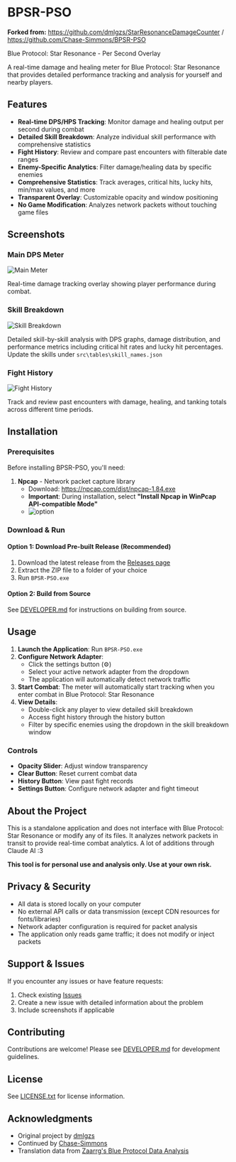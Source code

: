 # BPSR-PSO

**Forked from:** https://github.com/dmlgzs/StarResonanceDamageCounter / https://github.com/Chase-Simmons/BPSR-PSO

Blue Protocol: Star Resonance - Per Second Overlay

A real-time damage and healing meter for Blue Protocol: Star Resonance that provides detailed performance tracking and analysis for yourself and nearby players.

## Features

- **Real-time DPS/HPS Tracking**: Monitor damage and healing output per second during combat
- **Detailed Skill Breakdown**: Analyze individual skill performance with comprehensive statistics
- **Fight History**: Review and compare past encounters with filterable date ranges
- **Enemy-Specific Analytics**: Filter damage/healing data by specific enemies
- **Comprehensive Statistics**: Track averages, critical hits, lucky hits, min/max values, and more
- **Transparent Overlay**: Customizable opacity and window positioning
- **No Game Modification**: Analyzes network packets without touching game files

## Screenshots

### Main DPS Meter

![Main Meter](screenshots/main_meter.png)

Real-time damage tracking overlay showing player performance during combat.

### Skill Breakdown

![Skill Breakdown](screenshots/skill_breakdown.png)

Detailed skill-by-skill analysis with DPS graphs, damage distribution, and performance metrics including critical hit rates and lucky hit percentages.
Update the skills under `src\tables\skill_names.json`

### Fight History

![Fight History](screenshots/history.png)

Track and review past encounters with damage, healing, and tanking totals across different time periods.

## Installation

### Prerequisites

Before installing BPSR-PSO, you'll need:

1. **Npcap** - Network packet capture library
    - Download: https://npcap.com/dist/npcap-1.84.exe
    - **Important**: During installation, select **"Install Npcap in WinPcap API-compatible Mode"**
    - ![option](screenshots/npcap_option.png)

### Download & Run

#### Option 1: Download Pre-built Release (Recommended)

1. Download the latest release from the [Releases page](https://github.com/kar-mi/BPSR-PSO/releases)
2. Extract the ZIP file to a folder of your choice
3. Run `BPSR-PSO.exe`

#### Option 2: Build from Source

See [DEVELOPER.md](DEVELOPER.md) for instructions on building from source.

## Usage

1. **Launch the Application**: Run `BPSR-PSO.exe`
2. **Configure Network Adapter**:
    - Click the settings button (⚙️)
    - Select your active network adapter from the dropdown
    - The application will automatically detect network traffic
3. **Start Combat**: The meter will automatically start tracking when you enter combat in Blue Protocol: Star Resonance
4. **View Details**:
    - Double-click any player to view detailed skill breakdown
    - Access fight history through the history button
    - Filter by specific enemies using the dropdown in the skill breakdown window

### Controls

- **Opacity Slider**: Adjust window transparency
- **Clear Button**: Reset current combat data
- **History Button**: View past fight records
- **Settings Button**: Configure network adapter and fight timeout

## About the Project

This is a standalone application and does not interface with Blue Protocol: Star Resonance or modify any of its files. It analyzes network packets in transit to provide real-time combat analytics. A lot of additions through Claude AI :3

**This tool is for personal use and analysis only. Use at your own risk.**

## Privacy & Security

- All data is stored locally on your computer
- No external API calls or data transmission (except CDN resources for fonts/libraries)
- Network adapter configuration is required for packet analysis
- The application only reads game traffic; it does not modify or inject packets

## Support & Issues

If you encounter any issues or have feature requests:

1. Check existing [Issues](https://github.com/kar-mi/BPSR-PSO/issues)
2. Create a new issue with detailed information about the problem
3. Include screenshots if applicable

## Contributing

Contributions are welcome! Please see [DEVELOPER.md](DEVELOPER.md) for development guidelines.

## License

See [LICENSE.txt](LICENSE.txt) for license information.

## Acknowledgments

- Original project by [dmlgzs](https://github.com/dmlgzs/StarResonanceDamageCounter)
- Continued by [Chase-Simmons](https://github.com/Chase-Simmons/BPSR-PSO)
- Translation data from [Zaarrg's Blue Protocol Data Analysis](https://github.com/Zaarrg/BlueProtocolStarResonanceDataAnalysis/tree/master/Data/ProcessedGameData/StarResonanceDps_Data)
